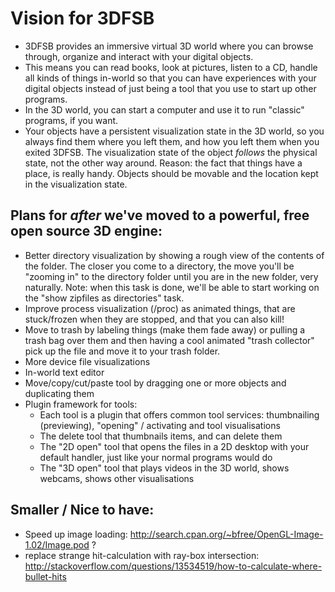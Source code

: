 Vision for 3DFSB
================
- 3DFSB provides an immersive virtual 3D world where you can browse through, organize and interact with your digital objects.
- This means you can read books, look at pictures, listen to a CD, handle all kinds of things in-world so that you can have experiences with your digital objects instead of just being a tool that you use to start up other programs.
- In the 3D world, you can start a computer and use it to run "classic" programs, if you want.
- Your objects have a persistent visualization state in the 3D world, so you always find them where you left them, and how you left them when you exited 3DFSB. The visualization state of the object *follows* the physical state, not the other way around. Reason: the fact that things have a place, is really handy. Objects should be movable and the location kept in the visualization state.

Plans for *after* we've moved to a powerful, free open source 3D engine:
------------------------------------------------------------------------
- Better directory visualization by showing a rough view of the contents of the folder. The closer you come to a directory, the move you'll be "zooming in" to the directory folder until you are in the new folder, very naturally. Note: when this task is done, we'll be able to start working on the "show zipfiles as directories" task.
- Improve process visualization (/proc) as animated things, that are stuck/frozen when they are stopped, and that you can also kill!
- Move to trash by labeling things (make them fade away) or pulling a trash bag over them and then having a cool animated "trash collector" pick up the file and move it to your trash folder.
- More device file visualizations
- In-world text editor
- Move/copy/cut/paste tool by dragging one or more objects and duplicating them
- Plugin framework for tools:
    - Each tool is a plugin that offers common tool services: thumbnailing (previewing), "opening" / activating and tool visualisations
    - The delete tool that thumbnails items, and can delete them
    - The "2D open" tool that opens the files in a 2D desktop with your default handler, just like your normal programs would do
    - The "3D open" tool that plays videos in the 3D world, shows webcams, shows other visualisations 

Smaller / Nice to have:
-----------------------
- Speed up image loading: http://search.cpan.org/~bfree/OpenGL-Image-1.02/Image.pod ?
- replace strange hit-calculation with ray-box intersection: http://stackoverflow.com/questions/13534519/how-to-calculate-where-bullet-hits


